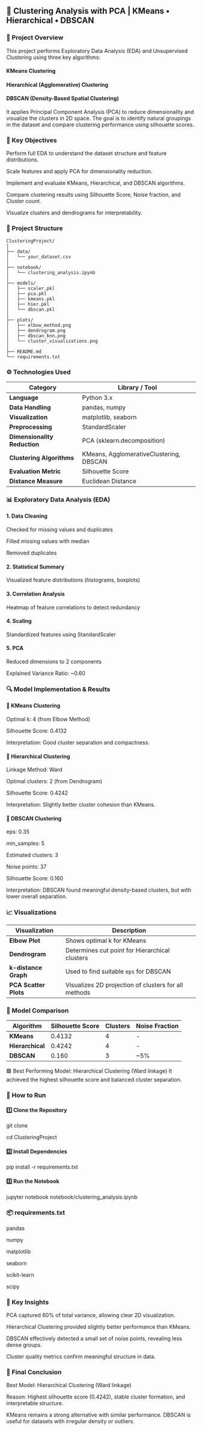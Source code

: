 ## 🧩 Clustering Analysis with PCA | KMeans • Hierarchical • DBSCAN

### 📘 Project Overview

This project performs Exploratory Data Analysis (EDA) and Unsupervised Clustering using three key algorithms:

#### KMeans Clustering

#### Hierarchical (Agglomerative) Clustering

#### DBSCAN (Density-Based Spatial Clustering)

It applies Principal Component Analysis (PCA) to reduce dimensionality and visualize the clusters in 2D space.
The goal is to identify natural groupings in the dataset and compare clustering performance using silhouette scores.

### 🧠 Key Objectives

Perform full EDA to understand the dataset structure and feature distributions.

Scale features and apply PCA for dimensionality reduction.

Implement and evaluate KMeans, Hierarchical, and DBSCAN algorithms.

Compare clustering results using Silhouette Score, Noise fraction, and Cluster count.

Visualize clusters and dendrograms for interpretability.

### 🧾 Project Structure
```
ClusteringProject/
│
├── data/
│   └── your_dataset.csv
│
├── notebook/
│   └── clustering_analysis.ipynb
│
├── models/
│   ├── scaler.pkl
│   ├── pca.pkl
│   ├── kmeans.pkl
│   ├── hier.pkl
│   └── dbscan.pkl
│
├── plots/
│   ├── elbow_method.png
│   ├── dendrogram.png
│   ├── dbscan_knn.png
│   └── cluster_visualizations.png
│
├── README.md
└── requirements.txt
```
### ⚙️ Technologies Used

| Category                     | Library / Tool                          |
| ---------------------------- | --------------------------------------- |
| **Language**                 | Python 3.x                              |
| **Data Handling**            | pandas, numpy                           |
| **Visualization**            | matplotlib, seaborn                     |
| **Preprocessing**            | StandardScaler                          |
| **Dimensionality Reduction** | PCA (sklearn.decomposition)             |
| **Clustering Algorithms**    | KMeans, AgglomerativeClustering, DBSCAN |
| **Evaluation Metric**        | Silhouette Score                        |
| **Distance Measure**         | Euclidean Distance                      |

### 📊 Exploratory Data Analysis (EDA)

#### 1. Data Cleaning

Checked for missing values and duplicates

Filled missing values with median

Removed duplicates

#### 2. Statistical Summary

Visualized feature distributions (histograms, boxplots)

#### 3. Correlation Analysis

Heatmap of feature correlations to detect redundancy

#### 4. Scaling

Standardized features using StandardScaler

#### 5. PCA

Reduced dimensions to 2 components

Explained Variance Ratio: ~0.60

### 🔍 Model Implementation & Results

#### 🔹 KMeans Clustering

Optimal k: 4 (from Elbow Method)

Silhouette Score: 0.4132

Interpretation: Good cluster separation and compactness.

#### 🔹 Hierarchical Clustering

Linkage Method: Ward

Optimal clusters: 2 (from Dendrogram)

Silhouette Score: 0.4242

Interpretation: Slightly better cluster cohesion than KMeans.

#### 🔹 DBSCAN Clustering

eps: 0.35

min_samples: 5

Estimated clusters: 3

Noise points: 37

Silhouette Score: 0.160

Interpretation: DBSCAN found meaningful density-based clusters, but with lower overall separation.

### 📈 Visualizations

| Visualization         | Description                                          |
| --------------------- | ---------------------------------------------------- |
| **Elbow Plot**        | Shows optimal k for KMeans                           |
| **Dendrogram**        | Determines cut point for Hierarchical clusters       |
| **k-distance Graph**  | Used to find suitable `eps` for DBSCAN               |
| **PCA Scatter Plots** | Visualizes 2D projection of clusters for all methods |

### 🧮 Model Comparison

| Algorithm        | Silhouette Score | Clusters | Noise Fraction |
| ---------------- | ---------------- | -------- | -------------- |
| **KMeans**       | 0.4132           | 4        | -              |
| **Hierarchical** | 0.4242           | 4        | -              |
| **DBSCAN**       | 0.160            | 3        | ~5%            |

🟩 Best Performing Model: Hierarchical Clustering (Ward linkage)
It achieved the highest silhouette score and balanced cluster separation.

### 🚀 How to Run

#### 1️⃣ Clone the Repository

git clone <your-repo-link>

cd ClusteringProject

#### 2️⃣ Install Dependencies

pip install -r requirements.txt

#### 3️⃣ Run the Notebook

jupyter notebook notebook/clustering_analysis.ipynb

### 📦 requirements.txt

pandas

numpy

matplotlib

seaborn

scikit-learn

scipy

### 📜 Key Insights

PCA captured 60% of total variance, allowing clear 2D visualization.

Hierarchical Clustering provided slightly better performance than KMeans.

DBSCAN effectively detected a small set of noise points, revealing less dense groups.

Cluster quality metrics confirm meaningful structure in data.

### 🏁 Final Conclusion

Best Model: Hierarchical Clustering (Ward linkage)

Reason: Highest silhouette score (0.4242), stable cluster formation, and interpretable structure.

KMeans remains a strong alternative with similar performance.
DBSCAN is useful for datasets with irregular density or outliers.

